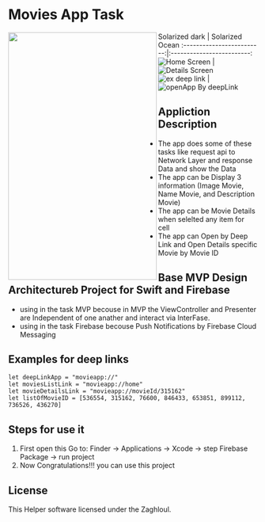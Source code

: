 
# Movies App Task
<a href="url"><img src="[http://url.to/image.png](https://user-images.githubusercontent.com/50532840/215114609-0648941f-a1ed-414f-9cdc-a3dc68d7d243.png)" align="left" height="500" width="300" ></a>
Solarized dark             |  Solarized Ocean
:-------------------------:|:-------------------------:
![Home Screen](https://user-images.githubusercontent.com/50532840/215114609-0648941f-a1ed-414f-9cdc-a3dc68d7d243.png)  |  ![Details Screen](https://user-images.githubusercontent.com/50532840/215114979-8e9e5d92-cdd1-4de4-ab9a-efdd8a5d7149.png)
![ex deep link](https://user-images.githubusercontent.com/50532840/215123295-8fbc199f-9ed3-48f9-9be1-9e8dde015177.png)
  |  ![openApp By deepLink](https://user-images.githubusercontent.com/50532840/215122949-f771ea4b-a249-43d4-8379-bc86a8388b66.png) 
## Appliction Description
* The app does some of these tasks like request api to Network Layer and response Data and show the Data
* The app can be Display 3 information (Image Movie, Name Movie, and Description Movie)
* The app can be Movie Details when selelted any item for cell
* The app can Open by Deep Link and Open Details specific Movie by Movie ID

## Base MVP Design Architectureb Project for Swift and Firebase

* using in the task MVP becouse in MVP the ViewController and Presenter are Independent of one anather and interact via InterFase.
* using in the task Firebase becouse Push Notifications by Firebase Cloud Messaging


## Examples for deep links
```
let deepLinkApp = "movieapp://"
let moviesListLink = "movieapp://home"
let movieDetailsLink = "movieapp://movieId/315162"
let listOfMovieID = [536554, 315162, 76600, 846433, 653851, 899112, 736526, 436270]

```

## Steps for use it 
1. First open this Go to: Finder → Applications → Xcode → step Firebase Package → run project   
2. Now Congratulations!!! you can use this project 

## License
This Helper software licensed under the Zaghloul.


